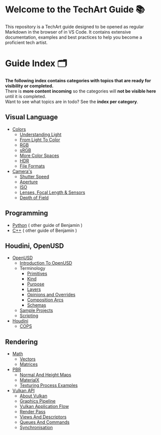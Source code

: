 # Welcome to the TechArt Guide 📚

This repository is a TechArt guide designed to be opened as regular Markdown in the browser of in VS Code. 
It contains extensive documentation, examples and best practices to help you become a proficient tech artist.

# Guide Index 🗂️

**The following index contains categories with topics that are ready for visibility or completed.**  
There is **more content incoming** so the categories will **not be visible here** until it is completed.    
Want to see what topics are in todo? See the **index per category**.

## Visual Language

- [Colors](./guide/color/_index.md)   
  - [Understanding Light](./guide/color/understanding_light.md)   
  - [From Light To Color](./guide/color/from_light_to_color.md)
  - [RGB](./guide/color/rgb.md)
  - [sRGB](./guide/color/srgb.md)
  - [More Color Spaces](./guide/color/more_color_spaces.md)
  - [HDR](./guide/color/hdr.md)
  - [File Formats](./guide/color/file_formats.md)
- [Camera's](./guide/camera/_index.md)   
  - [Shutter Speed](./guide/camera/shutter_speed.md)
  - [Aperture](./guide/camera/aperture.md)
  - [ISO](./guide/camera/iso.md)
  - [Lenses, Focal Length & Sensors](./guide/camera/lenses.md)
  - [Depth of Field](./guide/camera/depth_of_field.md)

## Programming

- [Python](https://github.com/BenjaminYde/Python-Guide) ( other guide of Benjamin )
- [C++](https://github.com/BenjaminYde/CPlusPlus-Guide) ( other guide of Benjamin )

## Houdini, OpenUSD

- [OpenUSD](./guide/usd/_index.md)
  - [Introduction To OpenUSD](./guide/usd/introduction.md)
  - Terminology
    - [Primitives](./guide/usd/terminology/prims.md)
    - [Kind](./guide/usd/terminology/kind.md)
    - [Purpose](./guide/usd/terminology/purpose.md)
    - [Layers](./guide/usd/terminology/layers.md)
    - [Opinions and Overrides](./guide/usd/terminology/opinion_override.md)
    - [Composition Arcs](./guide/usd/terminology/composition_arc.md)
    - [Schemas](./guide/usd/terminology/schemas.md) 
  - [Sample Projects](./guide/usd/sample_projects.md)
  - [Scripting](./guide/usd/scripting.md)
- [Houdini](./guide/houdini/_index.md)
  - [COPS](./guide/houdini/cops.md)

## Rendering

- [Math](./guide/math/_index.md)
  - [Vectors](./guide/math/vectors.md)
  - [Matrices](./guide/math/matrices.md)
- [PBR](./guide/pbr/_index.md)
  - [Normal And Height Maps](./guide/pbr/normal_and_height_maps.md)
  - [MaterialX](./guide/pbr/materialx.md)
  - [Texturing Process Examples](./guide/pbr/texturing_examples.md)
- [Vulkan API](./guide/vulkan/_index.md)
  - [About Vulkan](./guide/vulkan/about.md)
  - [Graphics Pipeline](./guide/vulkan/graphics_pipeline.md)
  - [Vulkan Application Flow](./guide/vulkan/vulkan_application_flow.md)
  - [Render Pass](./guide/vulkan/render_pass.md)
  - [Views And Descriptors](./guide/vulkan/descriptors.md)
  - [Queues And Commands](./guide/vulkan/queues_and_commands.md)
  - [Synchronisation](./guide/vulkan/synchronisation.md)